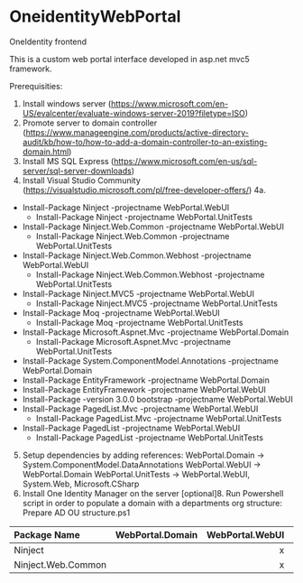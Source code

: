 # OneidentityWebPortal
OneIdentity frontend

This is a custom web portal interface developed in asp.net mvc5 framework.

Prerequisities:

1. Install windows server (https://www.microsoft.com/en-US/evalcenter/evaluate-windows-server-2019?filetype=ISO)
2. Promote server to domain controller (https://www.manageengine.com/products/active-directory-audit/kb/how-to/how-to-add-a-domain-controller-to-an-existing-domain.html)
3. Install MS SQL Express (https://www.microsoft.com/en-us/sql-server/sql-server-downloads)
4. Install Visual Studio Community (https://visualstudio.microsoft.com/pl/free-developer-offers/)
4a. 
* Install-Package Ninject -projectname WebPortal.WebUI
    * Install-Package Ninject -projectname WebPortal.UnitTests
* Install-Package Ninject.Web.Common -projectname WebPortal.WebUI
    * Install-Package Ninject.Web.Common -projectname WebPortal.UnitTests
* Install-Package Ninject.Web.Common.Webhost -projectname WebPortal.WebUI
    * Install-Package Ninject.Web.Common.Webhost -projectname WebPortal.UnitTests
* Install-Package Ninject.MVC5 -projectname WebPortal.WebUI
    * Install-Package Ninject.MVC5 -projectname WebPortal.UnitTests   
* Install-Package Moq -projectname WebPortal.WebUI
    * Install-Package Moq -projectname WebPortal.UnitTests   
* Install-Package Microsoft.Aspnet.Mvc -projectname WebPortal.Domain
    * Install-Package Microsoft.Aspnet.Mvc -projectname WebPortal.UnitTests   
* Install-Package System.ComponentModel.Annotations -projectname WebPortal.Domain
* Install-Package EntityFramework -projectname WebPortal.Domain
* Install-Package EntityFramework -projectname WebPortal.WebUI
* Install-Package -version 3.0.0 bootstrap -projectname WebPortal.WebUI
* Install-Package PagedList.Mvc -projectname WebPortal.WebUI
    * Install-Package PagedList.Mvc -projectname WebPortal.UnitTests   
* Install-Package PagedList -projectname WebPortal.WebUI
    * Install-Package PagedList -projectname WebPortal.UnitTests   
5. Setup dependencies by adding references:
WebPortal.Domain -> System.ComponentModel.DataAnnotations
WebPortal.WebUI -> WebPortal.Domain
WebPortal.UnitTests -> WebPortal.WebUI, System.Web, Microsoft.CSharp
7. Install One Identity Manager on the server
[optional]8. Run Powershell script in order to populate a domain with a departments org structure: Prepare AD OU structure.ps1

Package Name | WebPortal.Domain | WebPortal.WebUI | WebPortal.UnitTests 
| :--- | :--- | ---: | :---:
Ninject  |   | x | x
Ninject.Web.Common  |   | x | x
